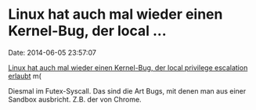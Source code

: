 Linux hat auch mal wieder einen Kernel-Bug, der local \...
==========================================================

Date: 2014-06-05 23:57:07

[Linux hat auch mal wieder einen Kernel-Bug, der local privilege
escalation erlaubt](http://seclists.org/oss-sec/2014/q2/467) m(

Diesmal im Futex-Syscall. Das sind die Art Bugs, mit denen man aus einer
Sandbox ausbricht. Z.B. der von Chrome.
